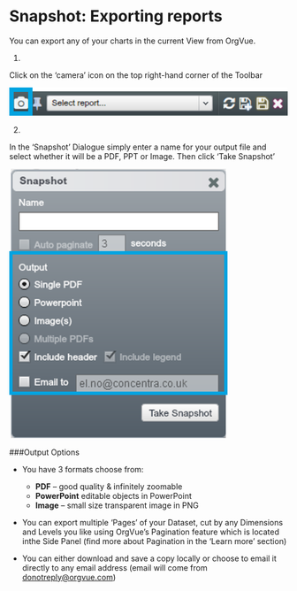 # Snapshot: Exporting reports

You can export any of your charts in the current View from OrgVue.

1.
Click on the ‘camera’ icon on the top right-hand corner of the Toolbar

![](5-014.snapshotcamera.png)

2.
In the ‘Snapshot’ Dialogue simply enter a name for your output file and select whether it will be a PDF, PPT or Image. Then click ‘Take Snapshot’

![](5-015.takesnapshot.png)

###Output Options

* You have 3 formats choose from:
  * **PDF** – good quality & infinitely zoomable
  * **PowerPoint** editable objects in PowerPoint
  * **Image** – small size transparent image in PNG

* You can export multiple ‘Pages’ of your Dataset, cut by any Dimensions and Levels you like using OrgVue’s Pagination feature which is located inthe Side Panel (find more about Pagination in the ‘Learn more’ section)

* You can either download and save a copy locally or choose to email it directly to any email address (email will come from donotreply@orgvue.com) 
